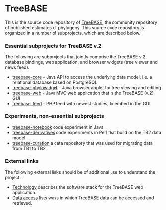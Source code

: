 TreeBASE
========

This is the source code repository of [TreeBASE](http://treebase.org), the community repository of published estimates of phylogeny. 
This source code repository is organized in a number of subprojects, which are described below.

### Essential subprojects for TreeBASE v.2

The following are subprojects that jointly comprise the TreeBASE v.2 database bindings, web application, and browser widgets 
(tree viewer and news feed).

- [treebase-core](treebase-core) - Java API to access the underlying data model, i.e. a relational database based on PostgreSQL
- [treebase-phylowidget](treebase-phylowidget) - Java browser applet for tree viewing and editing
- [treebase-web](treebase-web) - Java MVC web application that is the TreeBASE (v.2) GUI
- [treebase_feed](treebase_feed) - PHP feed with newest studies, to embed in the GUI

### Experiments, non-essential subprojects

- [treebase-notebook](treebase-notebook) code experiment in Java
- [treebase-derivatives](treebase-derivatives) code experiments in Perl that build on the TB2 data model
- [treebase-curation](treebase-curation) a data repository that was used for migrating data from TB1 to TB2

### External links

The following external links should be of additional use to understand the project:

- [Technology](https://treebase.org/treebase-web/technology.html) describes the software stack for the TreeBASE web application.
- [Data access](https://treebase.org/treebase-web/urlAPI.html) lists ways in which TreeBASE data can be accessed and retrieved.

